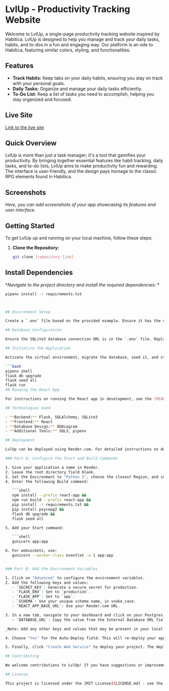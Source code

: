 # LvlUp - Productivity Tracking Website

Welcome to LvlUp, a single-page productivity tracking website inspired by Habitica. LvlUp is designed to help you manage and track your daily tasks, habits, and to-dos in a fun and engaging way. Our platform is an ode to Habitica, featuring similar colors, styling, and functionalities.

## Features

- **Track Habits:** Keep tabs on your daily habits, ensuring you stay on track with your personal goals.
- **Daily Tasks:** Organize and manage your daily tasks efficiently.
- **To-Do List:** Keep a list of tasks you need to accomplish, helping you stay organized and focused.

## Live Site

[Link to the live site](https://level-up-sy4q.onrender.com/)

## Quick Overview

LvlUp is more than just a task manager; it's a tool that gamifies your productivity. By bringing together essential features like habit tracking, daily tasks, and to-do lists, LvlUp aims to make productivity fun and rewarding. The interface is user-friendly, and the design pays homage to the classic RPG elements found in Habitica.

## Screenshots

*Here, you can add screenshots of your app showcasing its features and user interface.*

## Getting Started

To get LvlUp up and running on your local machine, follow these steps:

1. **Clone the Repository:**
   ```bash
   git clone [repository-link]


## Install Dependencies

**Navigate to the project directory and install the required dependencies:*
*
```bash
pipenv install -r requirements.txt



## Environment Setup

Create a `.env` file based on the provided example. Ensure it has the correct settings for your development environment.

## Database Configuration

Ensure the SQLite3 database connection URL is in the `.env` file. Replace the `SCHEMA` value in the `.env` file with a unique name, adhering to the snake_case convention.

## Initialize the Application

Activate the virtual environment, migrate the database, seed it, and start the Flask app:

```bash
pipenv shell
flask db upgrade
flask seed all
flask run
## Running the React App

For instructions on running the React app in development, see the [README](./react-app/README.md) in the `react-app` directory.

## Technologies Used

- **Backend:** Flask, SQLAlchemy, SQLite3
- **Frontend:** React
- **Database Design:** DbDiagram
- **Additional Tools:** SQL3, pipenv

## Deployment

LvlUp can be deployed using Render.com. For detailed instructions on deployment, refer to the [Render.com Deployment Guide](https://render.com/docs/deploy-flask).

### Part A: Configure the Start and Build Commands

1. Give your application a name in Render.
2. Leave the root directory field blank.
3. Set the Environment to "Python 3", choose the closest Region, and set the Branch to "main".
4. Enter the following Build command:

   ```shell
   npm install --prefix react-app &&
   npm run build --prefix react-app &&
   pip install -r requirements.txt &&
   pip install psycopg2 &&
   flask db upgrade &&
   flask seed all

5. Add your Start command:

   ```shell
   gunicorn app:app

6. For websockets, use:
   gunicorn --worker-class eventlet -w 1 app:app


### Part B: Add the Environment Variables

1. Click on "Advanced" to configure the environment variables.
2. Add the following keys and values:
   - `SECRET_KEY`: Generate a secure secret for production.
   - `FLASK_ENV`: Set to `production`.
   - `FLASK_APP`: Set to `app`.
   - `SCHEMA`: Use your unique schema name, in snake_case.
   - `REACT_APP_BASE_URL`: Use your Render.com URL.

3. In a new tab, navigate to your dashboard and click on your Postgres database instance. Add the following key and value:
   - `DATABASE_URL`: Copy the value from the Internal Database URL field.

_Note: Add any other keys and values that may be present in your local `.env` file. As you work to further develop your project, you may need to add more environment variables to your local `.env` file. Make sure you add these environment variables to the Render GUI as well for the next deployment._

4. Choose "Yes" for the Auto-Deploy field. This will re-deploy your application every time you push to main.

5. Finally, click "Create Web Service" to deploy your project. The deployment process will take about 10-15 minutes. Monitor the logs to see your build and start commands being executed, and to identify any errors in the build process.

## Contributing

We welcome contributions to LvlUp! If you have suggestions or improvements, feel free to fork this repository and submit a pull request.

## License

This project is licensed under the [MIT License](LICENSE.md) - see the LICENSE file for details.


